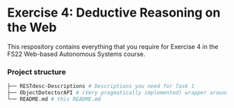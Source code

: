 # Exercise 4: Deductive Reasoning on the Web

This respository contains everything that you require for Exercise 4 in the FS22 Web-based Autonomous Systems course.


### Project structure
```bash
├── RESTdesc-Descriptions # Descriptions you need for Task 1
├── ObjectDetectorAPI # (Very pragmatically implemented) wrapper around darknet, you need this for Task 2
└── README.md # this README.md
```
